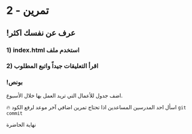 
#  تمرين - 2
## !عرف عن نفسك اكثر

### 1) index.html استخدم ملف 
### 2) اقرأ التعليقات جيداً واتبع المطلوب

### !بونص 
اضف جدول للأعمال التي تريد العمل بها خلال الأسبوع.

🔥 اسأل احد المدرسين المساعدين اذا تحتاج تمرين اضافي
آخر موعد لرفع الكود  `git commit`

نهاية الحاضرة 
